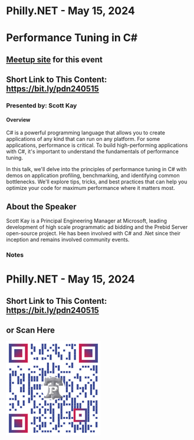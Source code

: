 # Philly.NET - May 15, 2024

# Performance Tuning in C#

## [Meetup site](https://www.meetup.com/philly-net/events/298710722/) for this event

## Short Link to This Content: https://bit.ly/pdn240515

### Presented by: Scott Kay

#### Overview
C# is a powerful programming language that allows you to create applications of any kind that can run on any platform. For some applications, performance is critical. To build high-performing applications with C#, it's important to understand the fundamentals of performance tuning.

In this talk, we'll delve into the principles of performance tuning in C# with demos on application profiling, benchmarking, and identifying common bottlenecks. We'll explore tips, tricks, and best practices that can help you optimize your code for maximum performance where it matters most.

## About the Speaker

Scott Kay is a Principal Engineering Manager at Microsoft, leading development of high scale programmatic ad bidding and the Prebid Server open-source project. He has been involved with C# and .Net since their inception and remains involved community events.

### Notes

# Philly.NET - May 15, 2024

## Short Link to This Content: https://bit.ly/pdn240515

## or Scan Here
<img src="images/pdn240515.png" alt="QR Code for direct link to this page" width="256"/>
